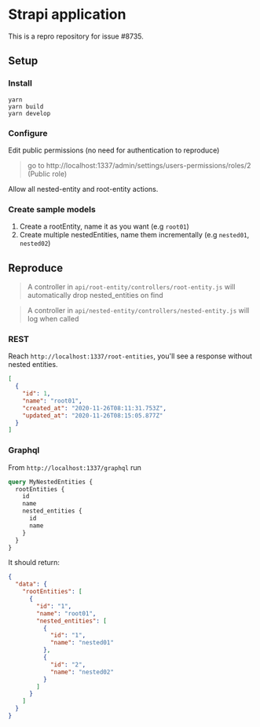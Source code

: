 # Strapi application

This is a repro repository for issue #8735.

## Setup

### Install

```
yarn
yarn build
yarn develop
```

### Configure

Edit public permissions (no need for authentication to reproduce)

> go to http://localhost:1337/admin/settings/users-permissions/roles/2 (Public role)

Allow all nested-entity and root-entity actions.

### Create sample models

1. Create a rootEntity, name it as you want (e.g `root01`)
2. Create multiple nestedEntities, name them incrementally (e.g `nested01`, `nested02`)

## Reproduce

> A controller in `api/root-entity/controllers/root-entity.js` will automatically drop nested_entities on find

> A controller in `api/nested-entity/controllers/nested-entity.js` will log when called


### REST

Reach `http://localhost:1337/root-entities`, you'll see a response without nested entities.

```json
[
  {
    "id": 1,
    "name": "root01",
    "created_at": "2020-11-26T08:11:31.753Z",
    "updated_at": "2020-11-26T08:15:05.877Z"
  }
]
```

### Graphql

From `http://localhost:1337/graphql` run

```graphql
query MyNestedEntities {
  rootEntities {
    id
    name
    nested_entities {
      id
      name
    }
  }
}
```

It should return:

```json
{
  "data": {
    "rootEntities": [
      {
        "id": "1",
        "name": "root01",
        "nested_entities": [
          {
            "id": "1",
            "name": "nested01"
          },
          {
            "id": "2",
            "name": "nested02"
          }
        ]
      }
    ]
  }
}
```

